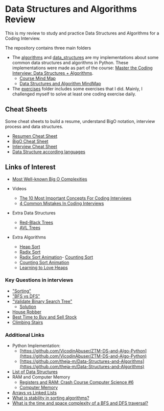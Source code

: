 # Data Structures and Algorithms Review

This is my review to study and practice Data Structures and Algorithms for a Coding Interview.

The repository contains three main folders
    
- The [algorithms](./algorithms/) and [data_structures](./data_structures/) are my implementations about some common data structures and algorithms in Python. These implementations were made as part of the course: [Master the Coding Interview: Data Structures + Algorithms](https://www.udemy.com/course/master-the-coding-interview-data-structures-algorithms/).
    - [Course Mind Map](https://coggle.it/diagram/W5u8QkZs6r4sZM3J/t/master-the-interview)
    - [Data Structures and Algorithm MindMap](https://coggle.it/diagram/W5E5tqYlrXvFJPsq/t/master-the-interview-click-here-for-course-link/c25f98c73a03f5b1107cd0e2f4bce29c9d78e31655e55cb0b785d56f0036c9d1)
- The [exercises](./exercises/) folder includes some exercises that I did. Mainly, I challenged myself to solve at least one coding exercise daily.

## Cheat Sheets

Some cheat sheets to build a resume, understand BigO notation, interview process and data structures.

 - [Resumen Cheat Sheet](./resumen_cheat_sheet.md)
 - [BigO Cheat Sheet](./bigO_cheat_sheet.md)
 - [Interview Cheat Sheet](./interview_cheatsheet.pdf)
 - [Data Structure according languages](data_structures_language_support.png)

## Links of Interest
 * [Most Well-known Big O Complexities](https://www.bigocheatsheet.com/)
 * Videos
    - [The 10 Most Important Concepts For Coding Interviews](https://www.youtube.com/watch?v=Ge0Udbws1kc)
    - [4 Common Mistakes In Coding Interviews](https://www.youtube.com/watch?v=nf6vrGcGDSI)
 * Extra Data Structures
    - [Red-Black Trees](https://medium.com/basecs/painting-nodes-black-with-red-black-trees-60eacb2be9a5)
    - [AVL Trees](https://medium.com/basecs/the-little-avl-tree-that-could-86a3cae410c7)

 * Extra Algorithms
    - [Heap Sort](https://brilliant.org/wiki/heap-sort/)
    - [Radix Sort](https://brilliant.org/wiki/radix-sort/)
    - [Radix Sort Animation](https://www.cs.usfca.edu/~galles/visualization/RadixSort.html)- [Counting Sort](https://brilliant.org/wiki/counting-sort/)
    - [Counting Sort Animation](https://www.cs.usfca.edu/~galles/visualization/CountingSort.html)
    - [Learning to Love Heaps](https://medium.com/basecs/learning-to-love-heaps-cef2b273a238)

### Key Questions in interviews

- ["Sorting"](/algorithms/sorting/questions.py)
- ["BFS vs DFS"](/algorithms/searching/traversal_quiz1.py)
- ["Validate Binary Search Tree"](https://leetcode.com/problems/validate-binary-search-tree)
    - [Solution](https://www.geeksforgeeks.org/a-program-to-check-if-a-binary-tree-is-bst-or-not/)
- [House Robber](https://leetcode.com/problems/house-robber)
- [Best Time to Buy and Sell Stock](https://leetcode.com/problems/best-time-to-buy-and-sell-stock)
- [Climbing Stairs](https://leetcode.com/problems/climbing-stairs) 

### Additional Links

* Python Implementation:
    - [https://github.com/VicodinAbuser/ZTM-DS-and-Algo-Python](https://github.com/VicodinAbuser/ZTM-DS-and-Algo-Python)
    - [https://github.com/theja-m/Data-Structures-and-Algorithms](https://github.com/theja-m/Data-Structures-and-Algorithms)
* [List of Data Structures](https://en.wikipedia.org/wiki/List_of_data_structures)
* RAM and Computer Memory
    - [Registers and RAM: Crash Course Computer Science #6](https://www.youtube.com/watch?v=fpnE6UAfbtU)
    - [Computer Memory](https://statmath.wu.ac.at/courses/data-analysis/itdtHTML/node55.html)
* [Arrays vs Linked Lists](https://www.youtube.com/watch?v=DyG9S9nAlUM)
* [What is stability in sorting algorithms?](https://stackoverflow.com/questions/1517793/what-is-stability-in-sorting-algorithms-and-why-is-it-important)
* [What is the time and space complexity of a BFS and DFS traversal? ](https://stackoverflow.com/questions/9844193/what-is-the-time-and-space-complexity-of-a-breadth-first-and-depth-first-tree-tr)